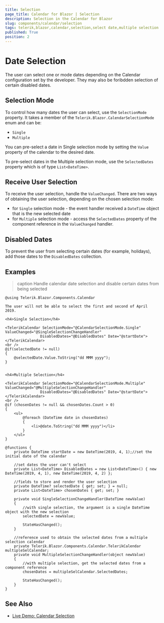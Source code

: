 ```yaml
---
title: Selection
page_title: Calendar for Blazor | Selection
description: Selection in the Calendar for Blazor
slug: components/calendar/selection
tags: telerik,blazor,calendar,selection,select date,multiple selection
published: True
position: 2
---
```


# Date Selection

The user can select one or mode dates depending on the Calendar configuration set by the developer. They may also be foribdden selection of certain disabled dates.

## Selection Mode

To control how many dates the user can select, use the `SelectionMode` property. It takes a member of the `Telerik.Blazor.CalendarSelectionMode` enum and can be:
* `Single`
* `Multiple`

You can pre-select a date in Single selection mode by setting the `Value` property of the calendar to the desired date.

To pre-select dates in the Multiple selection mode, use the `SelectedDates` property which is of type `List<DateTime>`.

## Receive User Selection

To receive the user selection, handle the `ValueChanged`. There are two ways of obtaining the user selection, depending on the chosen selection mode:

* for `Single` selection mode - the event handler received a `DateTime` object that is the new selected date
* for `Multiple` selection mode - access the `SelectedDates` property of the component reference in the `ValueChanged` handler.

## Disabled Dates

To prevent the user from selecting certain dates (for example, holidays), add those dates to the `DisabledDates` collection.

## Examples

>caption Handle calendar date selection and disable certain dates from being selected

````CSHTML
@using Telerik.Blazor.Components.Calendar

The user will not be able to select the first and second of April 2019.

<h4>Single Selection</h4>

<TelerikCalendar SelectionMode="@CalendarSelectionMode.Single" ValueChanged="@SingleSelectionChangeHandler"
                DisabledDates="@DisabledDates" Date="@startDate">
</TelerikCalendar>
<br />
@if(selectedDate != null)
{
	@selectedDate.Value.ToString("dd MMM yyyy");
}


<h4>Multiple Selection</h4>

<TelerikCalendar SelectionMode="@CalendarSelectionMode.Multiple" ValueChanged="@MultipleSelectionChangeHandler"
                DisabledDates="@DisabledDates" Date="@startDate">
</TelerikCalendar>
<br />
@if (chosenDates != null && chosenDates.Count > 0)
{
	<ul>
		@foreach (DateTime date in chosenDates)
		{
			<li>@date.ToString("dd MMM yyyy")</li>
		}
	</ul>
}

@functions {
	private DateTime startDate = new DateTime(2019, 4, 1);//set the initial date of the calendar

	//set dates the user can't select
	private List<DateTime> DisabledDates = new List<DateTime>() { new DateTime(2019, 4, 1), new DateTime(2019, 4, 2) };

	//fields to store and render the user selection
	private DateTime? selectedDate { get; set; } = null;
	private List<DateTime> chosenDates { get; set; }

	private void SingleSelectionChangeHandler(DateTime newValue)
	{
		//with single selection, the argument is a single DateTime object with the new selection
		selectedDate = newValue;

		StateHasChanged();
	}

	//reference used to obtain the selected dates from a multiple selection calendar
	private Telerik.Blazor.Components.Calendar.TelerikCalendar multipleSelCalendar;
	private void MultipleSelectionChangeHandler(object newValue)
	{
		//with multiple selection, get the selected dates from a component reference
		chosenDates = multipleSelCalendar.SelectedDates;

		StateHasChanged();
	}
}

````


## See Also

  * [Live Demo: Calendar Selection](https://demos.telerik.com/blazor/calendar/selection)
  

